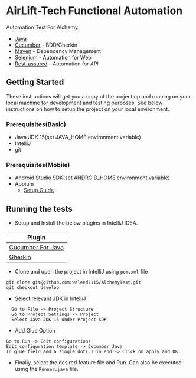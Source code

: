 # AirLift-Tech Functional Automation

Automation Test For Alchemy:

-   [Java](https://www.java.com/en/)
-   [Cucumber](https://cucumber.io/) - BDD/Gherkin
-   [Maven](https://maven.apache.org/) - Dependency Management
-   [Selenium](https://www.selenium.dev/) - Automation for Web
-   [Rest-assured](https://rest-assured.io/) - Automation for API

## Getting Started

These instructions will get you a copy of the project up and running on your local machine for
development and testing purposes. See below instructions on how to setup the project on your local
environment.

### Prerequisites(Basic)

-   Java JDK 15(set JAVA_HOME environment variable)
-   IntelliJ
-   git

### Prerequisites(Mobile)

-   Android Studio SDK(set ANDROID_HOME environment variable)
-   Appium
    -   [Setup Guide](https://docs.google.com/document/d/15foVRn3y6qxLVZxRNSVGiZUbabzawubi9e6IgXvGM1E)

## Running the tests

-   Setup and Install the below plugins in IntelliJ IDEA.

| Plugin                                                                           |
| -------------------------------------------------------------------------------- |
| [Cucumber For Java](https://plugins.jetbrains.com/plugin/7212-cucumber-for-java) |
| [Gherkin](https://plugins.jetbrains.com/plugin/9164-gherkin)                     |

-   Clone and open the project in IntelliJ using `pom.xml` file

```
git clone git@github.com:waleed2115/AlchemyTest.git
git checkout develop
```

-   Select relevant JDK in IntelliJ

```
  Go to File -> Project Structure
  Go to Project Settings -> Project
  Select Java JDK 15 under Project SDK
```

-   Add Glue Option

```
Go to Run -> Edit configurations
Edit configuration template -> Cucumber Java
In glue field add a single dot(.) in end -> Click on apply and OK.
```

-   Finally, select the desired feature file and Run. Can also be executed using the `Runner.java`
    file.
